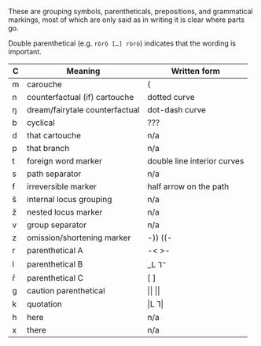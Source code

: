 These are grouping symbols, parentheticals, prepositions, and grammatical markings, most of which are only said as in writing it is clear where parts go.

Double parenthetical (e.g. `ròrò […] ròrò`) indicates that the wording is important.

C | Meaning | Written form
-|-|-
m | carouche | (
n | counterfactual (if) cartouche | dotted curve
ŋ | dream/fairytale counterfactual | dot-dash curve
b | cyclical | ???
d | that cartouche | n/a
p | that branch | n/a
t | foreign word marker | double line interior curves
s | path separator | n/a
f | irreversible marker | half arrow on the path
š | internal locus grouping | n/a
ž | nested locus marker | n/a
v | group separator | n/a
z | omission/shortening marker | -)) ((-
r | parenthetical A | -< >-
l | parenthetical B | \_L ⅂$^{-}$
ř | parenthetical C | \[ \]
g | caution parenthetical | \|\| \|\|
k | quotation | \|L ⅂\|
h | here | n/a
x | there | n/a